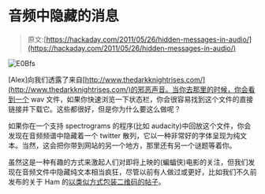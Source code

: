# 音频中隐藏的消息

> 原文:[https://hackaday.com/2011/05/26/hidden-messages-in-audio/](https://hackaday.com/2011/05/26/hidden-messages-in-audio/)

![](../Images/540030e907193e75264d2b2ff2283593.png "E0Bfs")

[Alex]向我们透露了来自[http://www.thedarkknightrises.com/](http://www.thedarkknightrises.com/)的邪恶声音。当你去那里的时候，你会看到一个 wav 文件，如果你快速浏览一下状态栏，你会很容易找到这个文件的直接链接并下载它。这些都很好，但是你为什么要这么做呢？

如果你在一个支持 spectrograms 的程序(比如 audacity)中回放这个文件，你会发现在音频频谱中隐藏着一个 twitter 散列，它以一种非常好的字体呈现为纯文本。当然，这会把你带到网站的另一个地方，那里还有另一个谜题等着你。

虽然这是一种有趣的方式来激起人们对即将上映的(蝙蝠侠)电影的关注，但我们发现在音频文件中隐藏纯文本相当疯狂，尽管以前有人做过或更好，比如我们不久前发布的关于 Ham 的[以类似方式包装二维码的帖子](http://hackaday.com/2010/11/27/barcode-challenge-for-radio-operators/)。